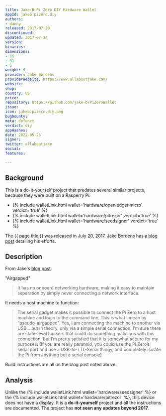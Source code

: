 ```yaml
---
title: Jake-B Pi Zero DIY Hardware Wallet
appId: jakeb.pizero.diy
authors:
- danny
released: 2017-07-20
discontinued: 
updated: 2017-07-24
version: 
binaries: 
dimensions:
- 66
- 31
- 5
weight: 9
provider: Jake Bordens
providerWebsite: https://www.allaboutjake.com/
website: 
shop: 
country: US
price: 
repository: https://github.com/jake-b/PiZeroWallet
issue: 
icon: jakeb.pizero.diy.png
bugbounty: 
meta: defunct
verdict: diy
appHashes: 
date: 2022-05-26
signer: 
twitter: allaboutjake
social: 
features: 

---
```


## Background 

This is a do-it-yourself project that predates several similar projects, because they were built on a Rasperry Pi: 

- {% include walletLink.html wallet='hardware/openledger.micro' verdict='true' %}
- {% include walletLink.html wallet='hardware/pitrezor' verdict='true' %}
- {% include walletLink.html wallet='hardware/seedsigner' verdict='true' %}


The {{ page.title }} was released in July 20, 2017. Jake Bordens has a [blog post](https://www.allaboutjake.com/pi-offline-crypto-wallet/) detailing his efforts.

## Description 

From Jake's [blog post](https://www.allaboutjake.com/pi-offline-crypto-wallet/): 

"Airgapped"

> It has no onboard networking hardware, making it easy to maintain separation by simply never connecting a network interface.

It needs a host machine to function:

> The serial gadget makes it possible to connect the Pi Zero to a host machine and login to the command line. This is what I mean by “pseudo-airgapped”. Yes, I am connecting the machine to another via USB… but in theory, only via a simple serial connection. I’m sure there are state-level hackers that could do something malicious with this connection, but I’m pretty satisfied that it is somewhat secure for my purposes. (If you are really paranoid, you could use the Pi Zero’s serial port and use a USB-to-TTL-Serial thingy, and completely isolate the Pi from anything but a serial console)

Build instructions are all on the blog post noted above. 

## Analysis 

Unlike the {% include walletLink.html wallet='hardware/seedsigner' %} or the {% include walletLink.html wallet='hardware/pitrezor' %}, this device does not have a display. It is a **do-it-yourself** project and all the instructions are documented. The project has **not seen any updates beyond 2017**.   
